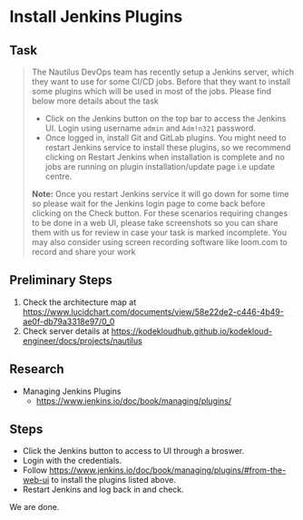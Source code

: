 # Install Jenkins Plugins

## Task

> The Nautilus DevOps team has recently setup a Jenkins server, which they want to use for some CI/CD jobs. Before that they want to install some plugins which will be used in most of the jobs. Please find below more details about the task
>
> * Click on the Jenkins button on the top bar to access the Jenkins UI. Login using username `admin` and `Adm!n321` password.
> * Once logged in, install Git and GitLab plugins. You might need to restart Jenkins service to install these plugins, so we recommend clicking on Restart Jenkins when installation is complete and no jobs are running on plugin installation/update page i.e update centre.
>
> **Note:** Once you restart Jenkins service it will go down for some time so please wait for the Jenkins login page to come back before clicking on the Check button.  For these scenarios requiring changes to be done in a web UI, please take screenshots so you can share them with us for review in case your task is marked incomplete. You may also consider using screen recording software like loom.com to record and share your work

## Preliminary Steps

1. Check the architecture map at https://www.lucidchart.com/documents/view/58e22de2-c446-4b49-ae0f-db79a3318e97/0_0
2. Check server details at https://kodekloudhub.github.io/kodekloud-engineer/docs/projects/nautilus

## Research

* Managing Jenkins Plugins
  * https://www.jenkins.io/doc/book/managing/plugins/

## Steps

* Click the Jenkins button to access to UI through a broswer.
* Login with the credentials.
* Follow https://www.jenkins.io/doc/book/managing/plugins/#from-the-web-ui to install the plugins listed above.
* Restart Jenkins and log back in and check. 

We are done.
